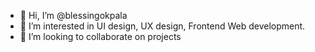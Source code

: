 - 👋 Hi, I’m @blessingokpala
- 👀 I’m interested in UI design, UX design, Frontend Web development.
- 💞️ I’m looking to collaborate on projects


<!---
blessingokpala/blessingokpala is a ✨ special ✨ repository because its `README.md` (this file) appears on your GitHub profile.
You can click the Preview link to take a look at your changes.
--->
